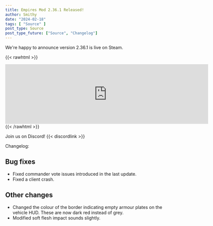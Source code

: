 ```yaml
---
title: Empires Mod 2.36.1 Released!
author: Smithy
date: "2024-02-18"
tags: [ "Source" ]
post_type: Source
post_type_future: ["Source", "Changelog"]
---
```



We're happy to announce version 2.36.1 is live on Steam.

{{< rawhtml >}}
<iframe src="https://store.steampowered.com/widget/17740/" frameborder="0" width="646" height="190"></iframe>
{{< /rawhtml >}}

Join us on Discord! {{< discordlink >}}

Changelog:

## Bug fixes
- Fixed commander vote issues introduced in the last update.
- Fixed a client crash.

## Other changes
- Changed the colour of the border indicating empty armour plates on the vehicle HUD. These are now dark red instead of grey.
- Modified soft flesh impact sounds slightly.
